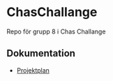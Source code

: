 # ChasChallange
Repo för grupp 8 i Chas Challange


## Dokumentation
- [Projektplan](docs/ProjektPlan.md)
